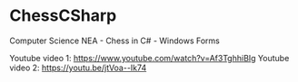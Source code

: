 # ChessCSharp
Computer Science NEA - Chess in C# - Windows Forms

Youtube video 1: https://www.youtube.com/watch?v=Af3TghhiBIg
Youtube video 2: https://youtu.be/jtVoa--Ik74
